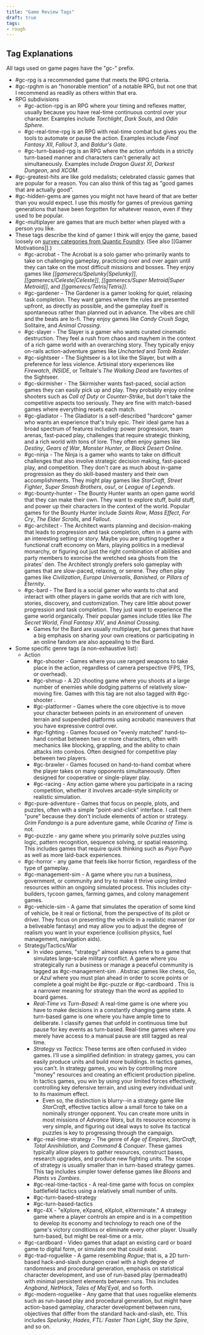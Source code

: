 ```yaml
---
title: "Game Review Tags"
draft: true
tags:
- rough
---
```

## Tag Explanations

All tags used on game pages have the "gc-" prefix.

- #gc-rpg is a recommended game that meets the RPG criteria.
- #gc-rpghm is an "honorable mention" of a notable RPG, but not one that I recommend as readily as others within that era.
- RPG subdivisions
	- #gc-action-rpg is an RPG where your timing and reflexes matter, usually because you have real-time continuous control over your character. Examples include *Torchlight*, *Dark Souls*, and *Odin Sphere*.
	- #gc-real-time-rpg is an RPG with real-time combat but gives you the tools to automate or pause the action. Examples include *Final Fantasy XII*, *Fallout 3*, and *Baldur's Gate*.
	- #gc-turn-based-rpg is an RPG where the action unfolds in a strictly turn-based manner and characters can't generally act simultaneously. Examples include *Dragon Quest XI*, *Darkest Dungeon*, and *XCOM*.
- #gc-greatest-hits are like gold medalists; celebrated classic games that are popular for a reason. You can also think of this tag as "good games that are actually good".
- #gc-hidden-gems are games you might not have heard of that are better than you would expect. I use this mostly for games of previous gaming generations that have been forgotten for whatever reason, even if they used to be popular.
- #gc-multiplayer are games that are much better when played with a person you like.
- These tags describe the kind of gamer I think will enjoy the game, based loosely on [survey categories from Quantic Foundry](https://quanticfoundry.com/2020/08/17/player-segments/). (See also [[Gamer Motivations]].)
	- #gc-acrobat - The Acrobat is a solo gamer who primarily wants to take on challenging gameplay, practicing over and over again until they can take on the most difficult missions and bosses. They enjoy games like *[[gamerecs/Spelunky|Spelunky]]*, *[[gamerecs/Celeste|Celeste]]*, *[[gamerecs/Super Metroid|Super Metroid]]*, and *[[gamerecs/Tetris|Tetris]]*.
	- #gc-gardener - The Gardener is a gamer looking for quiet, relaxing task completion. They want games where the rules are presented upfront, as directly as possible, and the gameplay itself is spontaneous rather than planned out in advance. The vibes are chill and the beats are lo-fi. They enjoy games like *Candy Crush Saga*, Solitaire, and *Animal Crossing*.
	- #gc-slayer - The Slayer is a gamer who wants curated cinematic destruction. They feel a rush from chaos and mayhem in the context of a rich game world with an overarching story. They typically enjoy on-rails action-adventure games like *Uncharted* and *Tomb Raider*.
	- #gc-sightseer - The Sightseer is a lot like the Slayer, but with a preference for less violence. Artisinal story experiences like *Firewatch*, *INSIDE*, or Telltale's *The Walking Dead* are favorites of the Sightseer.
	- #gc-skirmisher - The Skirmisher wants fast-paced, social action games they can easily pick up and play. They probably enjoy online shooters such as *Call of Duty* or *Counter-Strike*, but don't take the competitive aspects too seriously. They are fine with match-based games where everything resets each match.
	- #gc-gladiator - The Gladiator is a self-described "hardcore" gamer who wants an experience that's truly epic. Their ideal game has a broad spectrum of features including: power progression, team arenas, fast-paced play, challenges that require strategic thinking, and a rich world with tons of lore. They often enjoy games like *Destiny*, *Gears of War*, *Monster Hunter*, or *Black Desert Online*.
	- #gc-ninja - The Ninja is a gamer who wants to take on difficult challenges that also involve strategic decision making, fast-paced play, and competition. They don't care as much about in-game progression as they do skill-based mastery and their own accomplishments. They might play games like *StarCraft*, *Street Fighter*, *Super Smash Brothers*, *osu!*, or *League of Legends*.
	- #gc-bounty-hunter - The Bounty Hunter wants an open game world that they can make their own. They want to explore stuff, build stuff, and power up their characters in the context of the world. Popular games for the Bounty Hunter include *Saints Row*, *Mass Effect*, *Far Cry*, *The Elder Scrolls*, and *Fallout*.
	- #gc-architect - The Architect wants planning and decision-making that leads to progression and task completion, often in a game with an interesting setting or story. Maybe you are putting together a functional craft economy on Mars, playing politics in a medieval monarchy, or figuring out just the right combination of abilities and party members to exorcise the wretched sea ghosts from the pirates' den. The Architect strongly prefers solo gameplay with games that are slow-paced, relaxing, or serene. They often play games like *Civilization*, *Europa Universalis*, *Banished*, or *Pillars of Eternity*.
	- #gc-bard - The Bard is a social gamer who wants to chat and interact with other players in game worlds that are rich with lore, stories, discovery, and customization. They care little about power progression and task completion. They just want to experience the game world organically. Their popular games include titles like *The Secret World*, *Final Fantasy XIV*, and *Animal Crossing*.
		- Games for the Bard are usually multiplayer, but games that have a big emphasis on sharing your own creations or participating in an online fandom are also appealing to the Bard.
- Some specific genre tags (a non-exhaustive list): 
	- Action
		- #gc-shooter - Games where you use ranged weapons to take place in the action, regardless of camera perspective (FPS, TPS, or overhead).
		- #gc-shmup - A 2D shooting game where you shoots at a large number of enemies while dodging patterns of relatively slow-moving fire. Games with this tag are not also tagged with #gc-shooter .
		- #gc-platformer - Games where the core objective is to move your character between points in an environment of uneven terrain and suspended platforms using acrobatic maneuvers that you have expressive control over.
		- #gc-fighting - Games focused on "evenly matched" hand-to-hand combat between two or more characters, often with mechanics like blocking, grappling, and the ability to chain attacks into combos. Often designed for competitive play between two players.
		- #gc-brawler - Games focused on hand-to-hand combat where the player takes on many opponents simultaneously. Often designed for cooperative or single-player play.
		- #gc-racing - Any action game where you participate in a racing competition, whether it involves arcade-style simplicity or realistic simulation.
	- #gc-pure-adventure - Games that focus on people, plots, and puzzles, often with a simple "point-and-click" interface. I call them "pure" because they don't include elements of action or strategy. *Grim Fandango* is a pure adventure game, while *Ocarina of Time* is not.
	- #gc-puzzle - any game where you primarily solve puzzles using logic, pattern recognition, sequence solving, or spatial reasoning. This includes games that require quick thinking such as *Puyo Puyo* as well as more laid-back experiences.
	- #gc-horror - any game that feels like horror fiction, regardless of the type of gameplay.
	- #gc-management-sim - A game where you run a business, government, or community and try to make it thrive using limited resources within an ongoing simulated process. This includes city-builders, tycoon games, farming games, and colony management games.
	- #gc-vehicle-sim - A game that simulates the operation of some kind of vehicle, be it real or fictional, from the perspective of its pilot or driver. They focus on presenting the vehicle in a realistic manner (or a beliveable fantasy) and may allow you to adjust the degree of realism you want in your experience (collision physics, fuel management, navigation aids).
	- Strategy/Tactics/War
		- In video games, "strategy" almost always refers to a game that simulates large-scale military conflict. A game where you strategically run a business or manage a peaceful community is tagged as #gc-management-sim . Abstrac games like chess, Go, or *Azul* where you must plan ahead in order to score points or complete a goal might be #gc-puzzle or #gc-cardboard . This is a narrower meaning for strategy than the word as applied to board games.
		- *Real-Time vs Turn-Based:* A real-time game is one where you have to make decisions in a constantly changing game state. A turn-based game is one where you have ample time to deliberate. I classify games that unfold in continuous time but pause for key events as turn-based. Real-time games where you merely have access to a manual pause are still tagged as real time.
		- *Strategy vs Tactics:* These terms are often confused in video games. I'll use a simplified definition: in strategy games, you can easily produce units and build more buildings. In tactics games, you can't. In strategy games, you win by controlling more "money" resources and creating an efficient production pipeline. In tactics games, you win by using your limited forces effectively, controlling key defensive terrain, and using every individual unit to its maximum effect.
			- Even so, the distinction is blurry--in a strategy game like *StarCraft*, effective tactics allow a small force to take on a nominally stronger opponent. You can create more units in most missions of *Advance Wars*, but its resource economy is very simple, and figuring out ideal ways to solve its tactical puzzles is key to progressing through the campaign.
		- #gc-real-time-strategy - The genre of *Age of Empires*, *StarCraft*, *Total Annihilation*, and *Command & Conquer*. These games typically allow players to gather resources, construct bases, research upgrades, and produce new fighting units. The scope of strategy is usually smaller than in turn-based strategy games. This tag includes simpler tower defense games like *Bloons* and *Plants vs Zombies*.
		- #gc-real-time-tactics - A real-time game with focus on complex battlefield tactics using a relatively small number of units.
		- #gc-turn-based-strategy
		- #gc-turn-based-tactics
		- #gc-4X - "eXplore, eXpand, eXploit, eXterminate." A strategy game where a player controls an empire and is in a competition to develop its economy and technology to reach one of the game's victory conditions or eliminate every other player. Usually turn-based, but might be real-time or a mix.
	- #gc-cardboard - Video games that adapt an existing card or board game to digital form, or simulate one that could exist.
	- #gc-trad-roguelike - A game resembling *Rogue*; that is, a 2D turn-based hack-and-slash dungeon crawl with a high degree of randomness and procedural generation, emphasis on statistical character development, and use of run-based play (permadeath) with minimal persistent elements between runs. This includes *Angband*, *NetHack*, *Tales of Maj'Eyal*, and so forth.
	- #gc-modern-roguelike - Any game that that uses roguelike elements such as run-based play and procedural generation, but might have action-based gameplay, character development between runs, objectives that differ from the standard hack-and-slash, etc. This includes *Spelunky*, *Hades*, *FTL: Faster Than Light*, *Slay the Spire*, and so on.